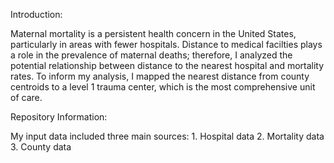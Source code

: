 Introduction: 

Maternal mortality is a persistent health concern in the United States, particularly in areas with fewer hospitals. Distance to medical facilties plays a role in the prevalence of maternal deaths; therefore, I analyzed the potential relationship between distance to the nearest hospital and mortality rates. To inform my analysis, I mapped the nearest distance from county centroids to a level 1 trauma center, which is the most comprehensive unit of care.

Repository Information: 

My input data included three main sources:
    1. Hospital data
    2. Mortality data
    3. County data
